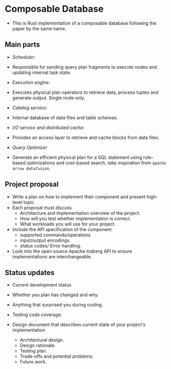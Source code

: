 # Composable Database

- This is Rust implementation of a composable database following the paper by the same name.

## Main parts

- *Scheduler:* 
- Responsible for sending query plan fragments to execute nodes and updating internal task state.

- *Execution engine:* 
- Executes physical plan operators to retrieve data, process tuples and generate output. Single node only.

- *Catalog service:* 
- Internal database of data files and table schemas.

- *I/O service and distributed cache:* 
- Provides an access layer to retrieve and cache blocks from data files.

- *Query Optimizer*
- Generate an efficient physical plan for a SQL statement using rule-based optimizations and cost-based search, take inspiration from `apache arrow datafusion`.

## Project proposal

- Write a plan on how to implement their component and present high-level topic.
- Each proposal must discuss
  - Architecture and implementation overview of the project.
  - How will you test whether implementation is correct.
  - What workloads you will use for your project.
- Include the API specification of the component
  - supported commands/operations
  - input/output encodings.
  - status codes/ Error handling.
- Look into the open source Apache Iceberg API to ensure implementations are interchangeable.

## Status updates

- Current development status
- Whether you plan has changed and why.
- Anything that surprised you during coding.
- Testing code coverage.

- Design document that describes current state of your project's implementation
  - Architectural design.
  - Design rationale.
  - Testing plan.
  - Trade-offs and potential problems.
  - Future work.
